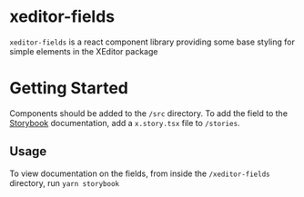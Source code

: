 # xeditor-fields

`xeditor-fields` is a react component library providing some base styling for simple elements in the XEditor package

# Getting Started

Components should be added to the `/src` directory. To add the field to the [Storybook](https://storybook.js.org/docs/basics/introduction/) documentation, add a `x.story.tsx` file to `/stories`.

## Usage

To view documentation on the fields, from inside the `/xeditor-fields` directory, run `yarn storybook`

